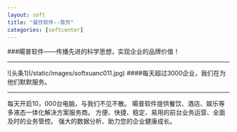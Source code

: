 ```yaml
---
layout: soft
title: "餐饮软件--首页"
categories: [softcenter]
---
```

###暘普软件——传播先进的科学思想，实现企业的品牌价值！
<hr/>
![头条1](/static/images/softxuanc011.jpg)
####每天超过3000企业，我们在为他们默默服务。
<hr/>
每天开启10，000台电脑，与我们不见不散。
暘普软件提供餐饮、酒店、娱乐等多液态一体化解决方案服务商。
方便、快捷、稳定、易用的前台业务运营、全面及时的业务管控。
强大的数据分析、助力您的企业健康成长。


